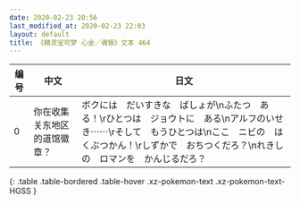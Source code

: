 ```yaml
---
date: 2020-02-23 20:56
last_modified_at: 2020-02-23 22:03
layout: default
title: 《精灵宝可梦 心金／魂银》文本 464
---
```

| 编号 | 中文 | 日文 |
| ---- | ---- | ---- |
| 0 | 你在收集关东地区的道馆徽章？ | ボクには　だいすきな　ばしょが\nふたつ　ある！\rひとつは　ジョウトに　ある\nアルフのいせき⋯⋯\rそして　もうひとつは\nここ　ニビの　はくぶつかん！\rしずかで　おちつくだろ？\nれきしの　ロマンを　かんじるだろ？ |
{: .table .table-bordered .table-hover .xz-pokemon-text .xz-pokemon-text-HGSS }